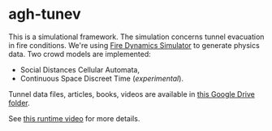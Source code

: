 agh-tunev
=========

This is a simulational framework. The simulation concerns tunnel evacuation in fire conditions. We're using [Fire Dynamics Simulator](https://code.google.com/p/fds-smv/) to generate physics data. Two crowd models are implemented:

* Social Distances Cellular Automata,
* Continuous Space Discreet Time (*experimental*).

Tunnel data files, articles, books, videos are available in [this Google Drive folder](https://drive.google.com/folderview?id=0B_i70p9NE-kpUFFjOGRtUXE4ams).

See [this runtime video](https://docs.google.com/file/d/0B_i70p9NE-kpYWxsZ0JFb3c5RzA) for more details.
